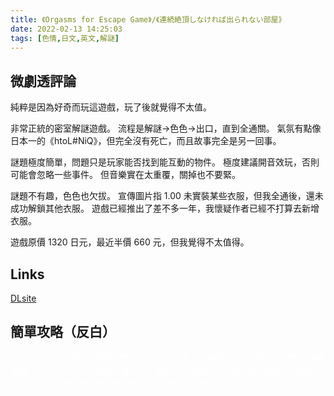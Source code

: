```yaml
---
title: 《Orgasms for Escape Game》/《連続絶頂しなければ出られない部屋》
date: 2022-02-13 14:25:03
tags: [色情,日文,英文,解謎]
---
```

## 微劇透評論

純粹是因為好奇而玩這遊戲，玩了後就覺得不太值。

非常正統的密室解謎遊戲。
流程是解謎→色色→出口，直到全通關。
氣氛有點像日本一的《htoL#NiQ》，但完全沒有死亡，而且故事完全是另一回事。

謎題極度簡單，問題只是玩家能否找到能互動的物件。
極度建議開音效玩，否則可能會忽略一些事件。
但音樂實在太重覆，關掉也不要緊。

謎題不有趣，色色也欠拔。
宣傳圖片指 1.00 未實裝某些衣服，但我全通後，還未成功解鎖其他衣服。
遊戲已經推出了差不多一年，我懷疑作者已經不打算去新增衣服。

遊戲原價 1320 日元，最近半價 660 元，但我覺得不太值得。

## Links

[DLsite](https://www.dlsite.com/maniax/work/=/product_id/RJ319145.html)

## 簡單攻略（反白）

<div style="color:white">

Area B 後第三間房，房間中間有個大輪子，東北和東南各有一顆星。
向門北的機關按一下 Enter，西三的鏡子會出現一顆心。
在南方西三的方塊上自摸，就會出現音效。
去大輪子東邊的東西按一下 Enter，就會開始色色。
</div>
